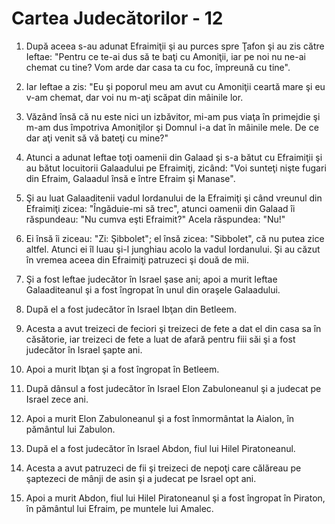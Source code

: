 # Cartea Judec&#259;torilor - 12

1. După aceea s-au adunat Efraimiţii şi au purces spre Ţafon şi au zis către Ieftae: "Pentru ce te-ai dus să te baţi cu Amoniţii, iar pe noi nu ne-ai chemat cu tine? Vom arde dar casa ta cu foc, împreună cu tine". 

2. Iar Ieftae a zis: "Eu şi poporul meu am avut cu Amoniţii ceartă mare şi eu v-am chemat, dar voi nu m-aţi scăpat din mâinile lor. 

3. Văzând însă că nu este nici un izbăvitor, mi-am pus viaţa în primejdie şi m-am dus împotriva Amoniţilor şi Domnul i-a dat în mâinile mele. De ce dar aţi venit să vă bateţi cu mine?" 

4. Atunci a adunat Ieftae toţi oamenii din Galaad şi s-a bătut cu Efraimiţii şi au bătut locuitorii Galaadului pe Efraimiţi, zicând: "Voi sunteţi nişte fugari din Efraim, Galaadul însă e între Efraim şi Manase". 

5. Şi au luat Galaaditenii vadul Iordanului de la Efraimiţi şi când vreunul din Efraimiţi zicea: "Îngăduie-mi să trec", atunci oamenii din Galaad îi răspundeau: "Nu cumva eşti Efraimit?" Acela răspundea: "Nu!" 

6. Ei însă îi ziceau: "Zi: Şibbolet"; el însă zicea: "Sibbolet", că nu putea zice altfel. Atunci ei îl luau şi-l junghiau acolo la vadul Iordanului. Şi au căzut în vremea aceea din Efraimiţi patruzeci şi două de mii. 

7. Şi a fost Ieftae judecător în Israel şase ani; apoi a murit Ieftae Galaaditeanul şi a fost îngropat în unul din oraşele Galaadului. 

8. După el a fost judecător în Israel Ibţan din Betleem. 

9. Acesta a avut treizeci de feciori şi treizeci de fete a dat el din casa sa în căsătorie, iar treizeci de fete a luat de afară pentru fiii săi şi a fost judecător în Israel şapte ani. 

10. Apoi a murit Ibţan şi a fost îngropat în Betleem. 

11. După dânsul a fost judecător în Israel Elon Zabuloneanul şi a judecat pe Israel zece ani. 

12. Apoi a murit Elon Zabuloneanul şi a fost înmormântat la Aialon, în pământul lui Zabulon. 

13. După el a fost judecător în Israel Abdon, fiul lui Hilel Piratoneanul. 

14. Acesta a avut patruzeci de fii şi treizeci de nepoţi care călăreau pe şaptezeci de mânji de asin şi a judecat pe Israel opt ani. 

15. Apoi a murit Abdon, fiul lui Hilel Piratoneanul şi a fost îngropat în Piraton, în pământul lui Efraim, pe muntele lui Amalec. 

